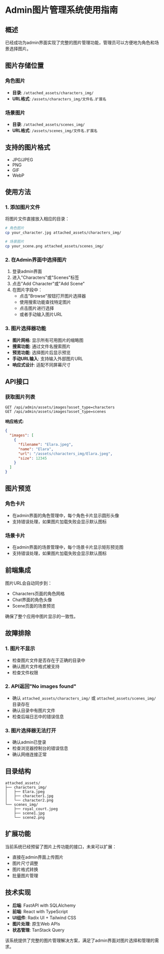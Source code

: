 # Admin图片管理系统使用指南

## 概述

已经成功为admin界面实现了完整的图片管理功能，管理员可以方便地为角色和场景选择图片。

## 图片存储位置

### 角色图片
- **目录**: `/attached_assets/characters_img/`
- **URL格式**: `/assets/characters_img/文件名.扩展名`

### 场景图片
- **目录**: `/attached_assets/scenes_img/`
- **URL格式**: `/assets/scenes_img/文件名.扩展名`

## 支持的图片格式

- JPG/JPEG
- PNG
- GIF
- WebP

## 使用方法

### 1. 添加图片文件

将图片文件直接放入相应的目录：

```bash
# 角色图片
cp your_character.jpg attached_assets/characters_img/

# 场景图片
cp your_scene.png attached_assets/scenes_img/
```

### 2. 在Admin界面中选择图片

1. 登录admin界面
2. 进入"Characters"或"Scenes"标签
3. 点击"Add Character"或"Add Scene"
4. 在图片字段中：
   - 点击"Browse"按钮打开图片选择器
   - 使用搜索功能查找特定图片
   - 点击图片进行选择
   - 或者手动输入图片URL

### 3. 图片选择器功能

- **图片网格**: 显示所有可用图片的缩略图
- **搜索功能**: 通过文件名搜索图片
- **预览功能**: 选择图片后显示预览
- **手动URL输入**: 支持输入外部图片URL
- **响应式设计**: 适配不同屏幕尺寸

## API接口

### 获取图片列表

```
GET /api/admin/assets/images?asset_type=characters
GET /api/admin/assets/images?asset_type=scenes
```

**响应格式:**
```json
{
  "images": [
    {
      "filename": "Elara.jpeg",
      "name": "Elara",
      "url": "/assets/characters_img/Elara.jpeg",
      "size": 12345
    }
  ]
}
```

## 图片预览

### 角色卡片
- 在admin界面的角色管理中，每个角色卡片显示圆形头像
- 支持错误处理，如果图片加载失败会显示默认图标

### 场景卡片
- 在admin界面的场景管理中，每个场景卡片显示矩形预览图
- 支持错误处理，如果图片加载失败会显示默认图标

## 前端集成

图片URL会自动同步到：
- Characters页面的角色网格
- Chat界面的角色头像
- Scene页面的场景预览

确保了整个应用中图片显示的一致性。

## 故障排除

### 1. 图片不显示
- 检查图片文件是否存在于正确的目录中
- 确认图片文件格式被支持
- 检查文件权限

### 2. API返回"No images found"
- 确认 `attached_assets/characters_img/` 或 `attached_assets/scenes_img/` 目录存在
- 确认目录中有图片文件
- 检查后端日志中的错误信息

### 3. 图片选择器无法打开
- 确认admin已登录
- 检查浏览器控制台的错误信息
- 确认网络连接正常

## 目录结构

```
attached_assets/
├── characters_img/
│   ├── Elara.jpeg
│   ├── character1.jpg
│   └── character2.png
└── scenes_img/
    ├── royal_court.jpeg
    ├── scene1.jpg
    └── scene2.png
```

## 扩展功能

当前系统已经预留了图片上传功能的接口，未来可以扩展：
- 直接在admin界面上传图片
- 图片尺寸调整
- 图片格式转换
- 批量图片管理

## 技术实现

- **后端**: FastAPI with SQLAlchemy
- **前端**: React with TypeScript
- **UI组件**: Radix UI + Tailwind CSS
- **图片处理**: 原生Web APIs
- **状态管理**: TanStack Query

该系统提供了完整的图片管理解决方案，满足了admin界面对图片选择和管理的需求。